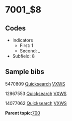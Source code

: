 # 7001\_$8

## Codes

-   Indicators
    -   First: 1
    -   Second: \_
-   Subfield: 8

## Sample bibs

5470809 [Quicksearch](https://search.library.yale.edu/catalog/5470809) [VXWS](http://prodorbis.library.yale.edu:7014/vxws/GetHoldingsService?bibId=5470809)

12867553 [Quicksearch](https://search.library.yale.edu/catalog/12867553) [VXWS](http://prodorbis.library.yale.edu:7014/vxws/GetHoldingsService?bibId=12867553)

14077062 [Quicksearch](https://search.library.yale.edu/catalog/14077062) [VXWS](http://prodorbis.library.yale.edu:7014/vxws/GetHoldingsService?bibId=14077062)

**Parent topic:**[700](../../tags/700/700.md)

